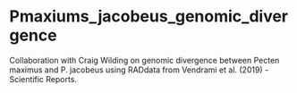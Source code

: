 # Pmaxiums_jacobeus_genomic_divergence
Collaboration with Craig Wilding on genomic divergence between Pecten maximus and P. jacobeus using RADdata from Vendrami et al. (2019) - Scientific Reports.
